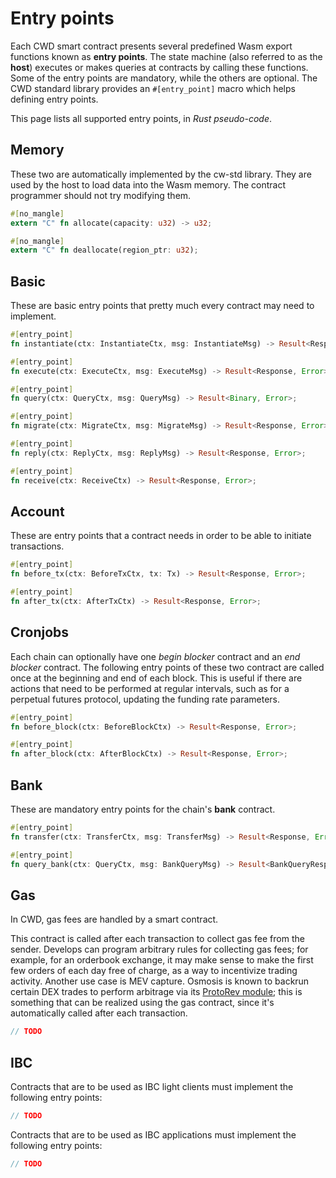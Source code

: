 # Entry points

Each CWD smart contract presents several predefined Wasm export functions known as **entry points**. The state machine (also referred to as the **host**) executes or makes queries at contracts by calling these functions. Some of the entry points are mandatory, while the others are optional. The CWD standard library provides an `#[entry_point]` macro which helps defining entry points.

This page lists all supported entry points, in _Rust pseudo-code_.

## Memory

These two are automatically implemented by the cw-std library. They are used by the host to load data into the Wasm memory. The contract programmer should not try modifying them.

```rust
#[no_mangle]
extern "C" fn allocate(capacity: u32) -> u32;

#[no_mangle]
extern "C" fn deallocate(region_ptr: u32);
```

## Basic

These are basic entry points that pretty much every contract may need to implement.

```rust
#[entry_point]
fn instantiate(ctx: InstantiateCtx, msg: InstantiateMsg) -> Result<Response, Error>;

#[entry_point]
fn execute(ctx: ExecuteCtx, msg: ExecuteMsg) -> Result<Response, Error>;

#[entry_point]
fn query(ctx: QueryCtx, msg: QueryMsg) -> Result<Binary, Error>;

#[entry_point]
fn migrate(ctx: MigrateCtx, msg: MigrateMsg) -> Result<Response, Error>;

#[entry_point]
fn reply(ctx: ReplyCtx, msg: ReplyMsg) -> Result<Response, Error>;

#[entry_point]
fn receive(ctx: ReceiveCtx) -> Result<Response, Error>;
```

## Account

These are entry points that a contract needs in order to be able to initiate transactions.

```rust
#[entry_point]
fn before_tx(ctx: BeforeTxCtx, tx: Tx) -> Result<Response, Error>;

#[entry_point]
fn after_tx(ctx: AfterTxCtx) -> Result<Response, Error>;
```

## Cronjobs

Each chain can optionally have one _begin blocker_ contract and an _end blocker_ contract. The following entry points of these two contract are called once at the beginning and end of each block. This is useful if there are actions that need to be performed at regular intervals, such as for a perpetual futures protocol, updating the funding rate parameters.

```rust
#[entry_point]
fn before_block(ctx: BeforeBlockCtx) -> Result<Response, Error>;

#[entry_point]
fn after_block(ctx: AfterBlockCtx) -> Result<Response, Error>;
```

## Bank

These are mandatory entry points for the chain's **bank** contract.

```rust
#[entry_point]
fn transfer(ctx: TransferCtx, msg: TransferMsg) -> Result<Response, Error>;

#[entry_point]
fn query_bank(ctx: QueryCtx, msg: BankQueryMsg) -> Result<BankQueryResponse, Error>;
```

## Gas

In CWD, gas fees are handled by a smart contract.

This contract is called after each transaction to collect gas fee from the sender. Develops can program arbitrary rules for collecting gas fees; for example, for an orderbook exchange, it may make sense to make the first few orders of each day free of charge, as a way to incentivize trading activity. Another use case is MEV capture. Osmosis is known to backrun certain DEX trades to perform arbitrage via its [ProtoRev module](https://github.com/osmosis-labs/osmosis/tree/main/x/protorev); this is something that can be realized using the gas contract, since it's automatically called after each transaction.

```rust
// TODO
```

## IBC

Contracts that are to be used as IBC light clients must implement the following entry points:

```rust
// TODO
```

Contracts that are to be used as IBC applications must implement the following entry points:

```rust
// TODO
```
